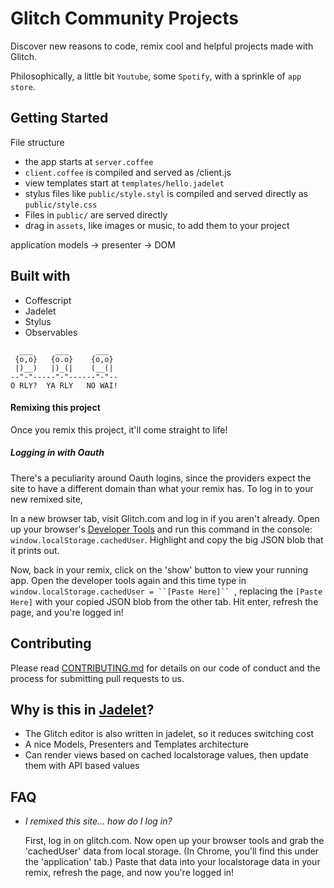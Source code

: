 # Glitch Community Projects

Discover new reasons to code, remix cool and helpful projects made with Glitch.

Philosophically, a little bit `Youtube`, some `Spotify`, with a sprinkle of `app store`.

Getting Started
-----------------

File structure


- the app starts at `server.coffee`
- `client.coffee` is compiled and served as /client.js
- view templates start at `templates/hello.jadelet`
- stylus files like `public/style.styl` is compiled and served directly as `public/style.css`
- Files in `public/` are served directly
- drag in `assets`, like images or music, to add them to your project

application models -> presenter -> DOM

Built with
----------

- Coffescript
- Jadelet
- Stylus
- Observables



```
  ___     ___      ___
 {o,o}   {o.o}    {o,o}
 |)__)   |)_(|    (__(|
--"-"-----"-"------"-"--
O RLY?  YA RLY   NO WAI!
```

#### Remixing this project

Once you remix this project, it'll come straight to life!

##### Logging in with Oauth

There's a peculiarity around Oauth logins, since the providers expect the site to have a different domain than what your remix has.  To log in to your new remixed site,

  In a new browser tab, visit Glitch.com and log in if you aren't already.  Open up your browser's [Developer Tools](https://webmasters.stackexchange.com/a/77337/2628) and run this command in the console: `window.localStorage.cachedUser`.  Highlight and copy the big JSON blob that it prints out.
  
  Now, back in your remix, click on the 'show' button to view your running app.  Open the developer tools again and this time type in `window.localStorage.cachedUser = ``[Paste Here]`` `, replacing the `[Paste Here]` with your copied JSON blob from the other tab. Hit enter, refresh the page, and you're logged in!
  
Contributing
------------

Please read [CONTRIBUTING.md](https://glitch.com/edit/#!/community?path=CONTRIBUTING.md) for details on our code of conduct and the process for submitting pull requests to us.



Why is this in [Jadelet](https://jadelet.com/)?
-----------------------
- The Glitch editor is also written in jadelet, so it reduces switching cost
- A nice Models, Presenters and Templates architecture
- Can render views based on cached localstorage values, then update them with API based values

FAQ
---
- _I remixed this site... how do I log in?_

  First, log in on glitch.com.  Now open up your browser tools and 
  grab the 'cachedUser' data from local storage.  (In Chrome, you'll find this under the 'application' tab.)  Paste that data into your localstorage
  data in your remix, refresh the page, and now you're logged in!
